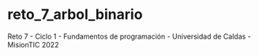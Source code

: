 # reto_7_arbol_binario
Reto 7 - Ciclo 1 - Fundamentos de programación - Universidad de Caldas - MisionTIC 2022
